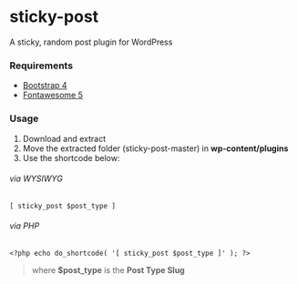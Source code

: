 # sticky-post
A sticky, random post plugin for WordPress

### Requirements
* [Bootstrap 4](https://getbootstrap.com/)
* [Fontawesome 5](https://fontawesome.com/)

### Usage

1. Download and extract
2. Move the extracted folder (sticky-post-master) in **wp-content/plugins**
3. Use the shortcode below:
###### via WYSIWYG
```[ sticky_post $post_type ]```

###### via PHP
```<?php echo do_shortcode( '[ sticky_post $post_type ]' ); ?>```

> where **$post_type** is the **Post Type Slug**
